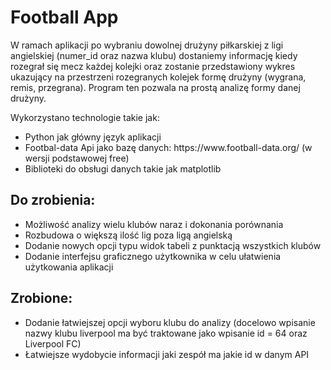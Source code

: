 <h1>Football App</h1>
<p>W ramach aplikacji po wybraniu dowolnej drużyny piłkarskiej z ligi angielskiej (numer_id oraz nazwa klubu) dostaniemy informację kiedy rozegrał się mecz każdej kolejki oraz zostanie przedstawiony wykres ukazujący na przestrzeni rozegranych kolejek formę drużyny (wygrana, remis, przegrana). Program ten pozwala na prostą analizę formy danej drużyny.</p>

<p>Wykorzystano technologie takie jak:
  <ul>
      <li> Python jak główny język aplikacji
      <li> Footbal-data Api jako bazę danych: https://www.football-data.org/ (w wersji podstawowej free)
      <li> Biblioteki do obsługi danych takie jak matplotlib
  </ul>
</p>



<h2>Do zrobienia:</h2>
<ul>
  <li>Możliwość analizy wielu klubów naraz i dokonania porównania</li>
  <li>Rozbudowa o większą ilość lig poza ligą angielską</li>
  <li>Dodanie nowych opcji typu widok tabeli z punktacją wszystkich klubów</li>
  <li>Dodanie interfejsu graficznego użytkownika w celu ułatwienia użytkowania aplikacji</li>
</ul>

<h2>Zrobione:</h2>
<ul>
  <li>Dodanie łatwiejszej opcji wyboru klubu do analizy (docelowo wpisanie nazwy klubu liverpool ma być traktowane jako wpisanie id = 64 oraz Liverpool FC)</li>
  <li>Łatwiejsze wydobycie informacji jaki zespół ma jakie id w danym API</li>
</ul>

